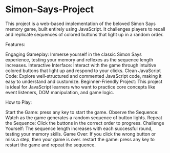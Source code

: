 # Simon-Says-Project
This project is a web-based implementation of the beloved Simon Says memory game, built entirely using JavaScript. It challenges players to recall and replicate sequences of colored buttons that light up in a random order.

Features:

Engaging Gameplay: Immerse yourself in the classic Simon Says experience, testing your memory and reflexes as the sequence length increases.
Interactive Interface: Interact with the game through intuitive colored buttons that light up and respond to your clicks.
Clean JavaScript Code: Explore well-structured and commented JavaScript code, making it easy to understand and customize.
Beginner-Friendly Project: This project is ideal for JavaScript learners who want to practice core concepts like event listeners, DOM manipulation, and game logic.


How to Play:

Start the Game: press any key to start the game.
Observe the Sequence: Watch as the game generates a random sequence of button lights.
Repeat the Sequence: Click the buttons in the correct order to progress.
Challenge Yourself: The sequence length increases with each successful round, testing your memory skills.
Game Over: If you click the wrong button or miss a step, then your game is over.
restart the game: press any key to restart the game and repeat the sequence.
